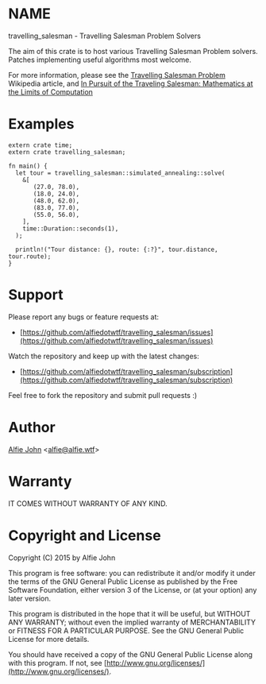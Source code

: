 # NAME

travelling_salesman - Travelling Salesman Problem Solvers

The aim of this crate is to host various Travelling Salesman Problem solvers.
Patches implementing useful algorithms most welcome.

For more information, please see the [Travelling Salesman
Problem](https://en.wikipedia.org/wiki/Travelling_salesman_problem) Wikipedia
article, and [In Pursuit of the Traveling Salesman: Mathematics at the Limits
of Computation](http://www.amazon.com/Pursuit-Traveling-Salesman-Mathematics-Computation/dp/0691152705)

# Examples

    extern crate time;
    extern crate travelling_salesman;

    fn main() {
      let tour = travelling_salesman::simulated_annealing::solve(
        &[
           (27.0, 78.0),
           (18.0, 24.0),
           (48.0, 62.0),
           (83.0, 77.0),
           (55.0, 56.0),
        ],
        time::Duration::seconds(1),
      );

      println!("Tour distance: {}, route: {:?}", tour.distance, tour.route);
    }

# Support

Please report any bugs or feature requests at:

* [https://github.com/alfiedotwtf/travelling_salesman/issues](https://github.com/alfiedotwtf/travelling_salesman/issues)

Watch the repository and keep up with the latest changes:

* [https://github.com/alfiedotwtf/travelling_salesman/subscription](https://github.com/alfiedotwtf/travelling_salesman/subscription)

Feel free to fork the repository and submit pull requests :)

# Author

[Alfie John](https://www.alfie.wtf) &lt;[alfie@alfie.wtf](mailto:alfie@alfie.wtf)&gt;

# Warranty

IT COMES WITHOUT WARRANTY OF ANY KIND.

# Copyright and License

Copyright (C) 2015 by Alfie John

This program is free software: you can redistribute it and/or modify it under
the terms of the GNU General Public License as published by the Free Software
Foundation, either version 3 of the License, or (at your option) any later
version.

This program is distributed in the hope that it will be useful, but WITHOUT ANY
WARRANTY; without even the implied warranty of MERCHANTABILITY or FITNESS FOR A
PARTICULAR PURPOSE. See the GNU General Public License for more details.

You should have received a copy of the GNU General Public License along with
this program. If not, see [http://www.gnu.org/licenses/](http://www.gnu.org/licenses/).
